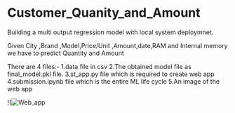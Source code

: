 # Customer_Quanity_and_Amount
Building a multi output regression model with local system deploymnet.

Given City ,Brand ,Model,Price/Unit ,Amount,date,RAM and Internal memory 
we have to predict Quantity and Amount

There are 4 files:-
1.data file in csv
2.The obtained model file as final_model.pkl file.
3.st_app.py file which is required to create web app
4.submission.ipynb file which is the entire ML life cycle
5.An image of the web app


!(![Web_app](https://user-images.githubusercontent.com/55780032/129187999-acaf0f89-1b1a-4f19-812d-aa4617e36459.PNG)

